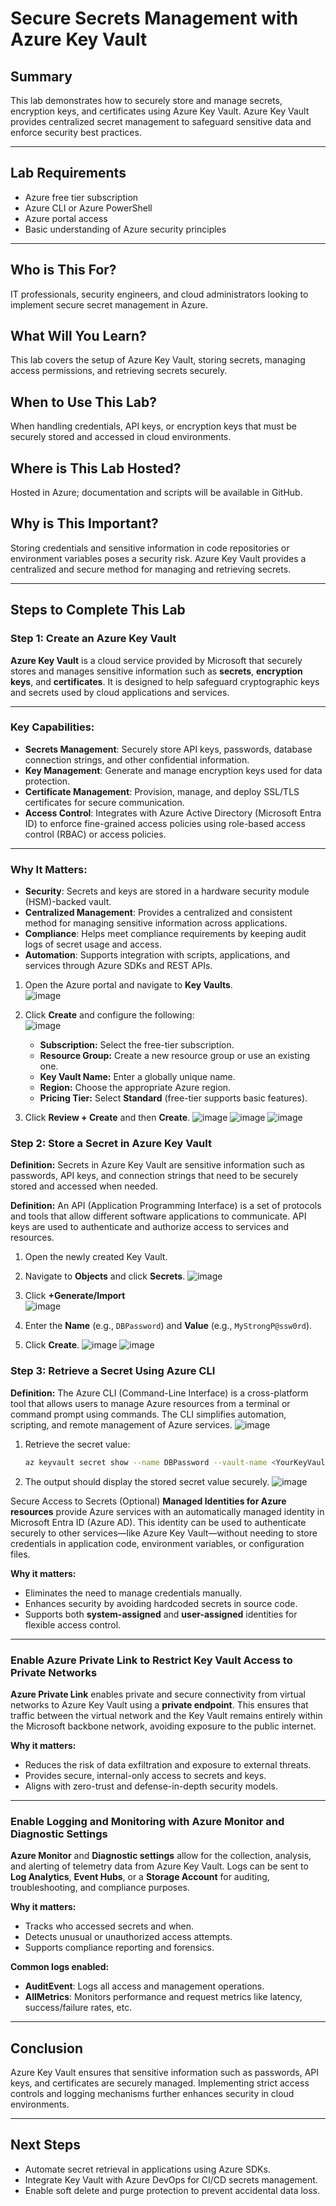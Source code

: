 # Secure Secrets Management with Azure Key Vault

## Summary
This lab demonstrates how to securely store and manage secrets, encryption keys, and certificates using Azure Key Vault. Azure Key Vault provides centralized secret management to safeguard sensitive data and enforce security best practices.

---

## Lab Requirements
- Azure free tier subscription  
- Azure CLI or Azure PowerShell  
- Azure portal access  
- Basic understanding of Azure security principles  

---

## Who is This For?
IT professionals, security engineers, and cloud administrators looking to implement secure secret management in Azure.  

## What Will You Learn?
This lab covers the setup of Azure Key Vault, storing secrets, managing access permissions, and retrieving secrets securely.  

## When to Use This Lab?
When handling credentials, API keys, or encryption keys that must be securely stored and accessed in cloud environments.  

## Where is This Lab Hosted?
Hosted in Azure; documentation and scripts will be available in GitHub.  

## Why is This Important?
Storing credentials and sensitive information in code repositories or environment variables poses a security risk. Azure Key Vault provides a centralized and secure method for managing and retrieving secrets.

---

## Steps to Complete This Lab

### Step 1: Create an Azure Key Vault
**Azure Key Vault** is a cloud service provided by Microsoft that securely stores and manages sensitive information such as **secrets**, **encryption keys**, and **certificates**. It is designed to help safeguard cryptographic keys and secrets used by cloud applications and services.

---

### Key Capabilities:
- **Secrets Management**: Securely store API keys, passwords, database connection strings, and other confidential information.
- **Key Management**: Generate and manage encryption keys used for data protection.
- **Certificate Management**: Provision, manage, and deploy SSL/TLS certificates for secure communication.
- **Access Control**: Integrates with Azure Active Directory (Microsoft Entra ID) to enforce fine-grained access policies using role-based access control (RBAC) or access policies.

---

### Why It Matters:
- **Security**: Secrets and keys are stored in a hardware security module (HSM)-backed vault.
- **Centralized Management**: Provides a centralized and consistent method for managing sensitive information across applications.
- **Compliance**: Helps meet compliance requirements by keeping audit logs of secret usage and access.
- **Automation**: Supports integration with scripts, applications, and services through Azure SDKs and REST APIs.


1. Open the Azure portal and navigate to **Key Vaults**.  
![image](https://github.com/user-attachments/assets/86117e64-f788-4616-9cbf-78dfb330c012)

2. Click **Create** and configure the following:  
![image](https://github.com/user-attachments/assets/5106f54a-ac99-49bc-94cf-2f61da3d5187)

    - **Subscription:** Select the free-tier subscription.  
   - **Resource Group:** Create a new resource group or use an existing one.  
   - **Key Vault Name:** Enter a globally unique name.  
   - **Region:** Choose the appropriate Azure region.  
   - **Pricing Tier:** Select **Standard** (free-tier supports basic features).  
3. Click **Review + Create** and then **Create**.
![image](https://github.com/user-attachments/assets/4ab1ea07-751c-4ba1-a0fa-914bcc7facaa)
![image](https://github.com/user-attachments/assets/2273155a-249f-48ee-9719-11242364eaf1)
![image](https://github.com/user-attachments/assets/0c44ddcb-50c7-4c9d-916b-fec43f5ec488)

### Step 2: Store a Secret in Azure Key Vault
**Definition:** Secrets in Azure Key Vault are sensitive information such as passwords, API keys, and connection strings that need to be securely stored and accessed when needed.

**Definition:** An API (Application Programming Interface) is a set of protocols and tools that allow different software applications to communicate. API keys are used to authenticate and authorize access to services and resources.

1. Open the newly created Key Vault.  
2. Navigate to **Objects** and click **Secrets**.
![image](https://github.com/user-attachments/assets/6b178d0f-3115-4055-a5d1-ee231d4a7ec8)
3. Click **+Generate/Import**  
![image](https://github.com/user-attachments/assets/25c2f867-ed03-486d-a65f-d9a70fa55b32)



4. Enter the **Name** (e.g., `DBPassword`) and **Value** (e.g., `MyStrongP@ssw0rd`).  
5. Click **Create**.
![image](https://github.com/user-attachments/assets/f2710bbe-e4ed-4dc1-930a-99321ba031ad)
![image](https://github.com/user-attachments/assets/cc5ca411-f174-474b-bf72-7af450ef7369)


### Step 3: Retrieve a Secret Using Azure CLI
**Definition:** The Azure CLI (Command-Line Interface) is a cross-platform tool that allows users to manage Azure resources from a terminal or command prompt using commands. The CLI simplifies automation, scripting, and remote management of Azure services.
![image](https://github.com/user-attachments/assets/8d55ae91-d8da-4c87-98c8-97f21eb8a278)

1. Retrieve the secret value:  
   ```sh
   az keyvault secret show --name DBPassword --vault-name <YourKeyVaultName> --query value -o tsv
   ```  
2. The output should display the stored secret value securely.
![image](https://github.com/user-attachments/assets/e7771a05-78b0-4c97-a65e-192c81d7d8ae)

Secure Access to Secrets (Optional)
**Managed Identities for Azure resources** provide Azure services with an automatically managed identity in Microsoft Entra ID (Azure AD). This identity can be used to authenticate securely to other services—like Azure Key Vault—without needing to store credentials in application code, environment variables, or configuration files.

**Why it matters:**
- Eliminates the need to manage credentials manually.
- Enhances security by avoiding hardcoded secrets in source code.
- Supports both **system-assigned** and **user-assigned** identities for flexible access control.

---

### Enable Azure Private Link to Restrict Key Vault Access to Private Networks

**Azure Private Link** enables private and secure connectivity from virtual networks to Azure Key Vault using a **private endpoint**. This ensures that traffic between the virtual network and the Key Vault remains entirely within the Microsoft backbone network, avoiding exposure to the public internet.

**Why it matters:**
- Reduces the risk of data exfiltration and exposure to external threats.
- Provides secure, internal-only access to secrets and keys.
- Aligns with zero-trust and defense-in-depth security models.

---

### Enable Logging and Monitoring with Azure Monitor and Diagnostic Settings

**Azure Monitor** and **Diagnostic settings** allow for the collection, analysis, and alerting of telemetry data from Azure Key Vault. Logs can be sent to **Log Analytics**, **Event Hubs**, or a **Storage Account** for auditing, troubleshooting, and compliance purposes.

**Why it matters:**
- Tracks who accessed secrets and when.
- Detects unusual or unauthorized access attempts.
- Supports compliance reporting and forensics.

**Common logs enabled:**
- **AuditEvent**: Logs all access and management operations.
- **AllMetrics**: Monitors performance and request metrics like latency, success/failure rates, etc.

---

## Conclusion
Azure Key Vault ensures that sensitive information such as passwords, API keys, and certificates are securely managed. Implementing strict access controls and logging mechanisms further enhances security in cloud environments.

---

## Next Steps
- Automate secret retrieval in applications using Azure SDKs.  
- Integrate Key Vault with Azure DevOps for CI/CD secrets management.  
- Enable soft delete and purge protection to prevent accidental data loss.

